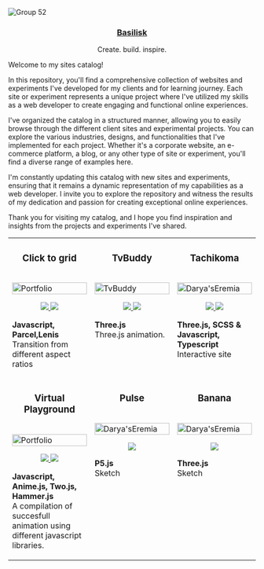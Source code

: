 ![Group 52](https://github.com/rcmtc/.github/assets/20276785/182c51b0-2290-431e-8973-c8ea5d0cc17c)


<p align="center">
  <a href="cmtcristian.com">
<!--   <img src="https://github.com/rcmtc/.github/assets/20276785/9519a9f8-0513-4083-b2be-4bc1b5530a19" height="96"> -->
    <h3 align="center">Basilisk</h3>
  </a>
</p>



<p align="center">
 Create. build. inspire.
</p>

Welcome to my sites catalog!

In this repository, you'll find a comprehensive collection of websites and experiments I've developed for my clients and for learning journey. Each site or experiment represents a unique project where I've utilized my skills as a web developer to create engaging and functional online experiences.

I've organized the catalog in a structured manner, allowing you to easily browse through the different client sites and experimental projects. You can explore the various industries, designs, and functionalities that I've implemented for each project. Whether it's a corporate website, an e-commerce platform, a blog, or any other type of site or experiment, you'll find a diverse range of examples here.

<!-- This catalog serves as a testament to my expertise and the quality of work I deliver to my clients. It showcases my ability to understand their requirements and translate them into visually appealing and highly functional websites and experimental projects. As you navigate through the catalog, you'll get a glimpse of my problem-solving skills and attention to detail. -->

I'm constantly updating this catalog with new sites and experiments, ensuring that it remains a dynamic representation of my capabilities as a web developer. I invite you to explore the repository and witness the results of my dedication and passion for creating exceptional online experiences.

Thank you for visiting my catalog, and I hope you find inspiration and insights from the projects and experiments I've shared.



<table>
  <tr>
    <td width="33.33%" valign="top">
      <h3 align="center">Click to grid</h3>
      <br />
      <a target="_blank" href="https://click-to-grid.vercel.app/">
        <img src="https://github.com/rcmtc/.github/assets/20276785/51835566-f421-41c1-9c3a-de1f2ae66c60" width="100%" alt="Portfolio"/>
      </a>
      <br />
      <p align="center">
        <a href="https://github.com/rcmtcristian/click-to-grid" target="_blank">
          <img src="https://img.shields.io/badge/GitHub-100000?style=for-the-badge&logo=github&logoColor=white"/>
        </a>  
        <a href="https://click-to-grid.vercel.app/" target="_blank">
          <img src="https://img.shields.io/badge/website-000000?style=for-the-badge&logo=About.me&logoColor=white"/>
        </a>
      </p>
      <p><strong>Javascript, Parcel,Lenis</strong> <br> Transition from different aspect ratios </p>
    </td>
    <td width="33.33%" valign="top">
      <h3 align="center">TvBuddy</h3>
      <br />
      <a target="_blank" href="https://buddy-two-eosin.vercel.app/">
        <img src="https://github.com/rcmtcristian/buddy-two/assets/20276785/ea2a3e8a-591e-4b1a-abe9-7ec31a193562" width="100%" alt="TvBuddy"/>
      </a>
      <br />
      <p align="center">
        <a href="https://github.com/rcmtcristian/buddy-two#" target="_blank">
          <img src="https://img.shields.io/badge/GitHub-100000?style=for-the-badge&logo=github&logoColor=white"/>
        </a>
        <a href="https://buddy-two-eosin.vercel.app/" target="_blank">
          <img src="https://img.shields.io/badge/website-000000?style=for-the-badge&logo=About.me&logoColor=white"/>
        </a>
      </p>
      <p><strong>Three.js </strong> <br> Three.js animation.</p>
    </td>
     <td width="33.33%" valign="top">
      <h3 align="center">Tachikoma</h3>
      <br />
      <a target="_blank" href="https://tachikoma-conference.vercel.app/">
        <img src="https://github.com/rcmtcristian/tachikoma-conference/assets/20276785/0dd9e47a-1edb-4fd1-a999-d5791d9575f6" width="100%" alt="Darya'sEremia"/>
      </a>
      <br />
      <p align="center">
        <a href="https://github.com/rcmtcristian/tachikoma-conference" target="_blank">
          <img src="https://img.shields.io/badge/GitHub-100000?style=for-the-badge&logo=github&logoColor=white"/>
        </a>
        <a href="https://tachikoma-conference.vercel.app/" target="_blank">
          <img src="https://img.shields.io/badge/website-000000?style=for-the-badge&logo=About.me&logoColor=white"/>
        </a>
      </p>
      <p><strong>Three.js, SCSS & Javascript, Typescript</strong> <br> Interactive site </p>
    </td>
  </tr>
   <tr>
    <td width="33.33%" valign="top">
      <h3 align="center">Virtual Playground</h3>
      <br />
      <a target="_blank" href="https://beamish-puppy-8651de.netlify.app/">
        <img src="https://github.com/rcmtc/.github/assets/20276785/45e38c45-e636-42c0-899e-3fdfd248f78d" width="100%" alt="Portfolio"/>
      </a>
      <br />
      <p align="center">
        <a href="https://beamish-puppy-8651de.netlify.app/" target="_blank">
          <img src="https://img.shields.io/badge/GitHub-100000?style=for-the-badge&logo=github&logoColor=white"/>
        </a>  
        <a href="https://beamish-puppy-8651de.netlify.app/" target="_blank">
          <img src="https://img.shields.io/badge/website-000000?style=for-the-badge&logo=About.me&logoColor=white"/>
        </a>
      </p>
      <p><strong>Javascript, Anime.js, Two.js, Hammer.js</strong>  <br> A compilation of succesfull animation using different javascript libraries.</p>
<td width="33.33%" valign="top">
      <h3 align="center">Pulse</h3>
      <br />
      <a target="_blank" href="https://openprocessing.org/sketch/1986921">
        <img src="https://github.com/rcmtc/.github/assets/20276785/4cc81175-be8a-4967-a144-33541fc45891" width="100%" alt="Darya'sEremia"/>
      </a>
      <br />
     <p align="center">
<!--         <a href="https://github.com/rcmtcristian/musicworld#" target="_blank">
          <img src="https://img.shields.io/badge/GitHub-100000?style=for-the-badge&logo=github&logoColor=white"/>
        </a> -->
        <a href="https://openprocessing.org/sketch/1986921/" target="_blank">
          <img src="https://img.shields.io/badge/website-000000?style=for-the-badge&logo=About.me&logoColor=white"/>
        </a>
      </p>
      <p> <strong>P5.js  </strong> <br> Sketch </p>
</td>
       </td>
    <td width="33.33%" valign="top">
      <h3 align="center">Banana</h3>
      <br />
      <a target="_blank" href="https://musicworld-rcmtcristian.vercel.app/">
        <img src="https://github.com/rcmtc/.github/assets/20276785/81be69c9-8a70-4047-babc-50b3be86690f" width="100%" alt="Darya'sEremia"/>
      </a>
      <br />
      <p align="center">
<!--         <a href="https://github.com/rcmtcristian/musicworld#" target="_blank">
          <img src="https://img.shields.io/badge/GitHub-100000?style=for-the-badge&logo=github&logoColor=white"/>
        </a> -->
        <a href="https://rise-and-shine.vercel.app/" target="_blank">
          <img src="https://img.shields.io/badge/website-000000?style=for-the-badge&logo=About.me&logoColor=white"/>
        </a>
      </p>
      <p><strong>Three.js</strong> <br> Sketch</p>
    </td>  </tr>
<!--        <tr>
    <td width="33.33%" valign="top">
      <h3 align="center">Virtual Playground</h3>
      <br />
      <a target="_blank" href="https://beamish-puppy-8651de.netlify.app/">
        <img src="https://github.com/rcmtc/.github/assets/20276785/45e38c45-e636-42c0-899e-3fdfd248f78d" width="100%" alt="Portfolio"/>
      </a>
      <br />
      <p align="center">
        <a href="https://beamish-puppy-8651de.netlify.app/" target="_blank">
          <img src="https://img.shields.io/badge/GitHub-100000?style=for-the-badge&logo=github&logoColor=white"/>
        </a>  
        <a href="https://beamish-puppy-8651de.netlify.app/" target="_blank">
          <img src="https://img.shields.io/badge/website-000000?style=for-the-badge&logo=About.me&logoColor=white"/>
        </a>
      </p>
      <p><strong>Javascript, Anime.js, Two.js, Hammer.js</strong>  <br> A compilation of succesfull animation using different javascript libraries.</p>
<td width="33.33%" valign="top">
      <h3 align="center">Pulse</h3>
      <br />
      <a target="_blank" href="https://openprocessing.org/sketch/1986921">
        <img src="https://github.com/rcmtc/.github/assets/20276785/4cc81175-be8a-4967-a144-33541fc45891" width="100%" alt="Darya'sEremia"/>
      </a>
      <br />
     <p align="center">
        <a href="https://github.com/rcmtcristian/musicworld#" target="_blank">
          <img src="https://img.shields.io/badge/GitHub-100000?style=for-the-badge&logo=github&logoColor=white"/>
        </a>
        <a href="https://openprocessing.org/sketch/1986921/" target="_blank">
          <img src="https://img.shields.io/badge/website-000000?style=for-the-badge&logo=About.me&logoColor=white"/>
        </a>
      </p>
      <p> <strong>P5.js  </strong> <br> Sketch </p>
</td>
       </td>
    <td width="33.33%" valign="top">
      <h3 align="center">MusicWorld</h3>
      <br />
      <a target="_blank" href="https://musicworld-rcmtcristian.vercel.app/">
        <img src="https://i.imgur.com/iuMarwG.png" width="100%" alt="Darya'sEremia"/>
      </a>
      <br />
      <p align="center">
        <a href="https://github.com/rcmtcristian/musicworld#" target="_blank">
          <img src="https://img.shields.io/badge/GitHub-100000?style=for-the-badge&logo=github&logoColor=white"/>
        </a>
        <a href="https://musicworld-rcmtcristian.vercel.app/" target="_blank">
          <img src="https://img.shields.io/badge/website-000000?style=for-the-badge&logo=About.me&logoColor=white"/>
        </a>
      </p>
      <p><strong>HTML5, CSS3, SCSS & Javascript</strong> - A gallery website showcasing the various collection of pictures.</p>
    </td>  </tr> -->

</table>

